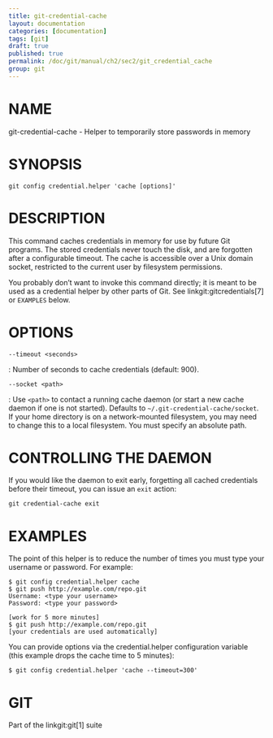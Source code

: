 ```yaml
---
title: git-credential-cache
layout: documentation
categories: [documentation]
tags: [git]
draft: true
published: true
permalink: /doc/git/manual/ch2/sec2/git_credential_cache
group: git
---
```


NAME
====

git-credential-cache - Helper to temporarily store passwords in memory

SYNOPSIS
========

    git config credential.helper 'cache [options]'

DESCRIPTION
===========

This command caches credentials in memory for use by future Git programs. The stored credentials never touch the disk, and are forgotten after a configurable timeout. The cache is accessible over a Unix domain socket, restricted to the current user by filesystem permissions.

You probably don’t want to invoke this command directly; it is meant to be used as a credential helper by other parts of Git. See linkgit:gitcredentials\[7\] or `EXAMPLES` below.

OPTIONS
=======

`--timeout <seconds>`

:   Number of seconds to cache credentials (default: 900).

`--socket <path>`

:   Use `<path>` to contact a running cache daemon (or start a new cache daemon if one is not started). Defaults to `~/.git-credential-cache/socket`. If your home directory is on a network-mounted filesystem, you may need to change this to a local filesystem. You must specify an absolute path.

CONTROLLING THE DAEMON
======================

If you would like the daemon to exit early, forgetting all cached credentials before their timeout, you can issue an `exit` action:

    git credential-cache exit

EXAMPLES
========

The point of this helper is to reduce the number of times you must type your username or password. For example:

    $ git config credential.helper cache
    $ git push http://example.com/repo.git
    Username: <type your username>
    Password: <type your password>

    [work for 5 more minutes]
    $ git push http://example.com/repo.git
    [your credentials are used automatically]

You can provide options via the credential.helper configuration variable (this example drops the cache time to 5 minutes):

    $ git config credential.helper 'cache --timeout=300'

GIT
===

Part of the linkgit:git\[1\] suite
